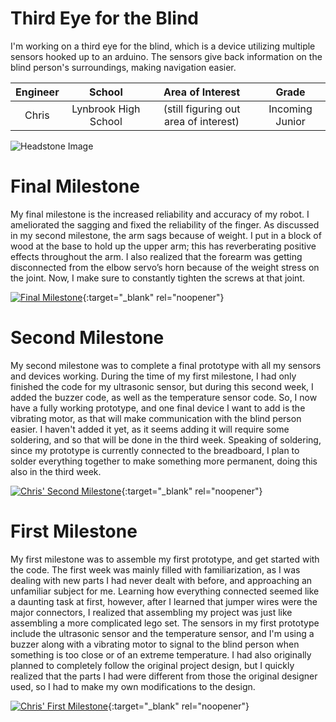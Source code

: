 ﻿# Third Eye for the Blind
I'm working on a third eye for the blind, which is a device utilizing multiple sensors hooked up to an arduino. The sensors give back information on the blind person's surroundings, making navigation easier.

| **Engineer** | **School** | **Area of Interest** | **Grade** |
|:--:|:--:|:--:|:--:|
| Chris | Lynbrook High School | (still figuring out area of interest) | Incoming Junior

![Headstone Image](https://hackster.imgix.net/uploads/attachments/315304/third2beye2bfor2bthe2bblind_we34TitvS0.jpg?auto=compress%2Cformat&w=600&h=450&fit=min)
  
# Final Milestone
My final milestone is the increased reliability and accuracy of my robot. I ameliorated the sagging and fixed the reliability of the finger. As discussed in my second milestone, the arm sags because of weight. I put in a block of wood at the base to hold up the upper arm; this has reverberating positive effects throughout the arm. I also realized that the forearm was getting disconnected from the elbow servo’s horn because of the weight stress on the joint. Now, I make sure to constantly tighten the screws at that joint. 

[![Final Milestone](https://res.cloudinary.com/marcomontalbano/image/upload/v1612573869/video_to_markdown/images/youtube--F7M7imOVGug-c05b58ac6eb4c4700831b2b3070cd403.jpg )](https://www.youtube.com/watch?v=F7M7imOVGug&feature=emb_logo "Final Milestone"){:target="_blank" rel="noopener"}

# Second Milestone
My second milestone was to complete a final prototype with all my sensors and devices working. During the time of my first milestone, I had only finished the code for my ultrasonic sensor, but during this second week, I added the buzzer code, as well as the temperature sensor code. So, I now have a fully working prototype, and one final device I want to add is the vibrating motor, as that will make communication with the blind person easier. I haven't added it yet, as it seems adding it will require some soldering, and so that will be done in the third week. Speaking of soldering, since my prototype is currently connected to the breadboard, I plan to solder everything together to make something more permanent, doing this also in the third week.

[![Chris' Second Milestone](https://res.cloudinary.com/marcomontalbano/image/upload/v1624896625/video_to_markdown/images/youtube--JgPiH-cV6Qk-c05b58ac6eb4c4700831b2b3070cd403.jpg)](https://www.youtube.com/watch?v=JgPiH-cV6Qk "Chris' Second Milestone"){:target="_blank" rel="noopener"}

# First Milestone
  
My first milestone was to assemble my first prototype, and get started with the code. The first week was mainly filled with familiarization, as I was dealing with new parts I had never dealt with before, and approaching an unfamiliar subject for me. Learning how everything connected seemed like a daunting task at first, however, after I learned that jumper wires were the major connectors, I realized that assembling my project was just like assembling a more complicated lego set. The sensors in my first prototype include the ultrasonic sensor and the temperature sensor, and I'm using a buzzer along with a vibrating motor to signal to the blind person when something is too close or of an extreme temperature. I had also originally planned to completely follow the original project design, but I quickly realized that the parts I had were different from those the original designer used, so I had to make my own modifications to the design.

[![Chris' First Milestone](https://res.cloudinary.com/marcomontalbano/image/upload/v1624637444/video_to_markdown/images/youtube--RBY9ch3C-Hw-c05b58ac6eb4c4700831b2b3070cd403.jpg)](https://www.youtube.com/watch?v=RBY9ch3C-Hw "Chris' First Milestone"){:target="_blank" rel="noopener"}
